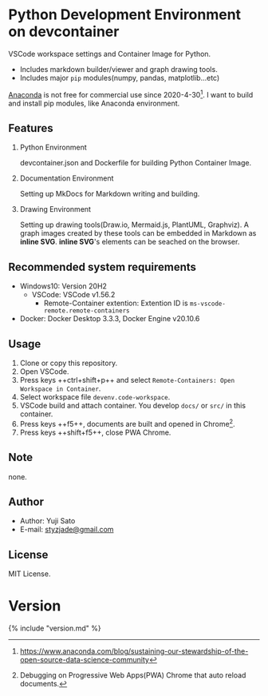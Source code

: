 # Python Development Environment on **devcontainer**

VSCode workspace settings and Container Image for Python.
- Includes markdown builder/viewer and graph drawing tools.
- Includes major `pip` modules(numpy, pandas, matplotlib...etc)

[Anaconda](https://www.anaconda.com/) is not free for commercial use since 2020-4-30[^1].
I want to build and install pip modules, like Anaconda environment.

[^1]: https://www.anaconda.com/blog/sustaining-our-stewardship-of-the-open-source-data-science-community

## Features
1.  Python Environment

    devcontainer.json and Dockerfile for building Python Container Image.

2.  Documentation Environment

    Setting up MkDocs for Markdown writing and building.

3.  Drawing Environment

    Setting up drawing tools(Draw.io, Mermaid.js, PlantUML, Graphviz).
    A graph images created by these tools can be embedded in Markdown as **inline SVG**.
    **inline SVG**'s elements can be seached on the browser.

## Recommended system requirements
- Windows10: Version 20H2
  - VSCode: VSCode v1.56.2
    - Remote-Container extention: Extention ID is `ms-vscode-remote.remote-containers`
- Docker: Docker Desktop 3.3.3, Docker Engine v20.10.6

## Usage
1. Clone or copy this repository.
2. Open VSCode.
3. Press keys ++ctrl+shift+p++ and select `Remote-Containers: Open Workspace in Container`.
4. Select workspace file `devenv.code-workspace`.
5. VSCode build and attach container. You develop `docs/` or `src/` in this container.
6. Press keys ++f5++, documents are built and opened in Chrome[^2].
7. Press keys ++shift+f5++, close PWA Chrome.

[^2]: Debugging on Progressive Web Apps(PWA) Chrome that auto reload documents.

## Note
none.

## Author
* Author: Yuji Sato
* E-mail: styzjade@gmail.com

## License
MIT License.

# Version
{% include "version.md" %}